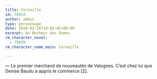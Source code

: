 ```yaml
---
title: Cornaille
id: 76914
author: admin
type: personnage
date: 2010-02-16T10:02:02+00:00
excerpt: Au Bonheur des Dames
rm_character_novel:
  - 75939
rm_character_name_main: Cornaille

---
```

— Le premier marchand de nouveautés de Valognes. C&rsquo;est chez lui que Denise Baudu a appris le commerce [2]. 